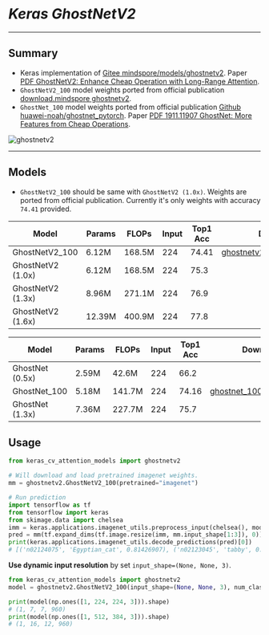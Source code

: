 # ___Keras GhostNetV2___
***

## Summary
  - Keras implementation of [Gitee mindspore/models/ghostnetv2](https://gitee.com/mindspore/models/tree/master/research/cv/ghostnetv2). Paper [PDF GhostNetV2: Enhance Cheap Operation with Long-Range Attention](https://openreview.net/pdf/6db544c65bbd0fa7d7349508454a433c112470e2.pdf).
  - `GhostNetV2_100` model weights ported from official publication [download.mindspore ghostnetv2](https://download.mindspore.cn/model_zoo/research/cv/ghostnetv2/).
  - `GhostNet_100` model weights ported from official publication [Github huawei-noah/ghostnet_pytorch](https://github.com/huawei-noah/Efficient-AI-Backbones/tree/master/ghostnet_pytorch). Paper [PDF 1911.11907 GhostNet: More Features from Cheap Operations](https://arxiv.org/pdf/1911.11907.pdf).

  ![ghostnetv2](https://user-images.githubusercontent.com/5744524/202699896-4c429db1-8038-4dc9-992b-d355d1cfee6e.PNG)
***

## Models
  - `GhostNetV2_100` should be same with `GhostNetV2 (1.0x)`. Weights are ported from official publication. Currently it's only weights with accuracy `74.41` provided.

  | Model             | Params | FLOPs  | Input | Top1 Acc | Download |
  | ----------------- | ------ | ------ | ----- | -------- | -------- |
  | GhostNetV2_100    | 6.12M  | 168.5M | 224   | 74.41    | [ghostnetv2_100_imagenet.h5](https://github.com/leondgarse/keras_cv_attention_models/releases/download/ghostnetv2/ghostnetv2_100_imagenet.h5) |
  | GhostNetV2 (1.0x) | 6.12M  | 168.5M | 224   | 75.3     |          |
  | GhostNetV2 (1.3x) | 8.96M  | 271.1M | 224   | 76.9     |          |
  | GhostNetV2 (1.6x) | 12.39M | 400.9M | 224   | 77.8     |          |

  | Model           | Params | FLOPs  | Input | Top1 Acc | Download |
  | --------------- | ------ | ------ | ----- | -------- | -------- |
  | GhostNet (0.5x) | 2.59M  | 42.6M  | 224   | 66.2     |          |
  | GhostNet_100    | 5.18M  | 141.7M | 224   | 74.16    | [ghostnet_100_imagenet.h5](https://github.com/leondgarse/keras_cv_attention_models/releases/download/ghostnetv2/ghostnet_100_imagenet.h5) |
  | GhostNet (1.3x) | 7.36M  | 227.7M | 224   | 75.7     |          |
## Usage
  ```py
  from keras_cv_attention_models import ghostnetv2

  # Will download and load pretrained imagenet weights.
  mm = ghostnetv2.GhostNetV2_100(pretrained="imagenet")

  # Run prediction
  import tensorflow as tf
  from tensorflow import keras
  from skimage.data import chelsea
  imm = keras.applications.imagenet_utils.preprocess_input(chelsea(), mode='torch') # Chelsea the cat
  pred = mm(tf.expand_dims(tf.image.resize(imm, mm.input_shape[1:3]), 0)).numpy()
  print(keras.applications.imagenet_utils.decode_predictions(pred)[0])
  # [('n02124075', 'Egyptian_cat', 0.81426907), ('n02123045', 'tabby', 0.07202001), ...]
  ```
  **Use dynamic input resolution** by set `input_shape=(None, None, 3)`.
  ```py
  from keras_cv_attention_models import ghostnetv2
  model = ghostnetv2.GhostNetV2_100(input_shape=(None, None, 3), num_classes=0)

  print(model(np.ones([1, 224, 224, 3])).shape)
  # (1, 7, 7, 960)
  print(model(np.ones([1, 512, 384, 3])).shape)
  # (1, 16, 12, 960)
  ```
